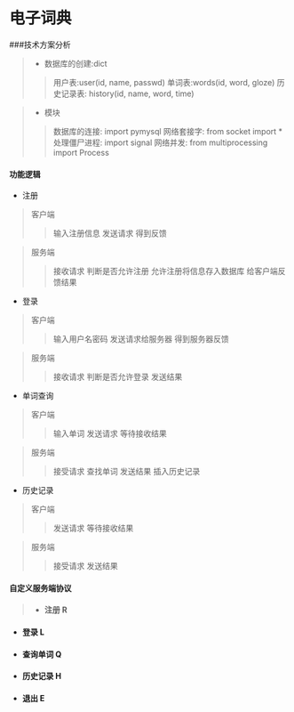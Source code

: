 电子词典
===

###技术方案分析

> * 数据库的创建:dict
>>用户表:user(id, name, passwd)
>>单词表:words(id, word, gloze)
>>历史记录表: history(id, name, word, time)

> * 模块
>>数据库的连接: import pymysql
>>网络套接字: from socket import *
>>处理僵尸进程: import signal
>>网络并发: from multiprocessing import Process


#### 功能逻辑
 * 注册 
 
 >客户端
 >>输入注册信息
 >>发送请求
 >>得到反馈
 
 >服务端
 >>接收请求
 >>判断是否允许注册
 >>允许注册将信息存入数据库
 >>给客户端反馈结果

 * 登录
 
 >客户端
 >>输入用户名密码
 >>发送请求给服务器
 >>得到服务器反馈
 
 >服务端
 >>接收请求
 >>判断是否允许登录
 >>发送结果
 
 * 单词查询
 
 >客户端
 >>输入单词
 >>发送请求
 >>等待接收结果
 
 >服务端
 >>接受请求
 >>查找单词
 >>发送结果
 >>插入历史记录
 
 * 历史记录
 
 >客户端
 >>发送请求
 >>等待接收结果
 
 >服务端
 >>接受请求
 >>发送结果
 
#### 自定义服务端协议
> * #### 注册 R
 * #### 登录 L
 * #### 查询单词 Q
 * #### 历史记录 H
 * #### 退出 E